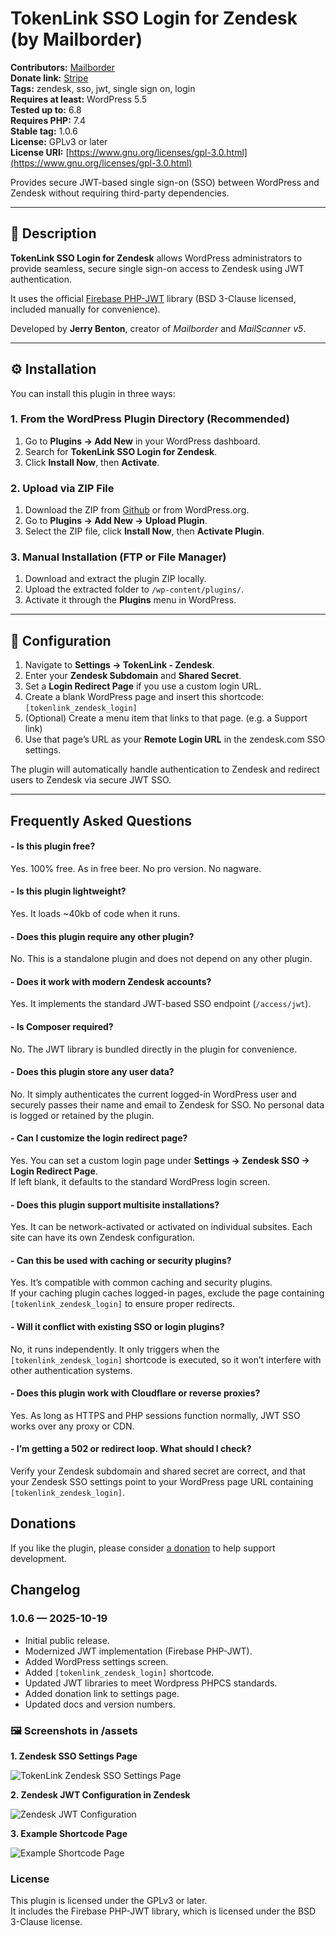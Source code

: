 # TokenLink SSO Login for Zendesk (by Mailborder)

**Contributors:** [Mailborder](https://profiles.wordpress.org/mailborder)  
**Donate link:** [Stripe](https://donate.stripe.com/14AdRa6XJ1Xn8yT8KObfO00  )  
**Tags:** zendesk, sso, jwt, single sign on, login  
**Requires at least:** WordPress 5.5  
**Tested up to:** 6.8  
**Requires PHP:** 7.4  
**Stable tag:** 1.0.6  
**License:** GPLv3 or later  
**License URI:** [https://www.gnu.org/licenses/gpl-3.0.html](https://www.gnu.org/licenses/gpl-3.0.html)

Provides secure JWT-based single sign-on (SSO) between WordPress and Zendesk without requiring third-party dependencies.

---

## 🧩 Description

**TokenLink SSO Login for Zendesk** allows WordPress administrators to provide seamless, secure single sign-on access to Zendesk using JWT authentication.
  
It uses the official [Firebase PHP-JWT](https://github.com/firebase/php-jwt) library (BSD 3-Clause licensed, included manually for convenience).

Developed by **Jerry Benton**, creator of *Mailborder* and *MailScanner v5*.

---

## ⚙️ Installation

You can install this plugin in three ways:

### 1. From the WordPress Plugin Directory (Recommended)
1. Go to **Plugins → Add New** in your WordPress dashboard.  
2. Search for **TokenLink SSO Login for Zendesk**.  
3. Click **Install Now**, then **Activate**.

### 2. Upload via ZIP File
1. Download the ZIP from [Github](https://github.com/jcbenton/tokenlink-sso-login-for-zendesk) or from WordPress.org.  
2. Go to **Plugins → Add New → Upload Plugin**.  
3. Select the ZIP file, click **Install Now**, then **Activate Plugin**.

### 3. Manual Installation (FTP or File Manager)
1. Download and extract the plugin ZIP locally.  
2. Upload the extracted folder to `/wp-content/plugins/`.  
3. Activate it through the **Plugins** menu in WordPress.

---

## 🔧 Configuration
1. Navigate to **Settings → TokenLink - Zendesk**.
2. Enter your **Zendesk Subdomain** and **Shared Secret**.
3. Set a **Login Redirect Page** if you use a custom login URL.
4. Create a blank WordPress page and insert this shortcode: `[tokenlink_zendesk_login]`
5. (Optional) Create a menu item that links to that page. (e.g. a Support link)
6. Use that page’s URL as your **Remote Login URL** in the zendesk.com SSO settings.

The plugin will automatically handle authentication to Zendesk and redirect users to Zendesk via secure JWT SSO.

---

## Frequently Asked Questions

#### - Is this plugin free?  
Yes. 100% free. As in free beer. No pro version. No nagware. 

#### - Is this plugin lightweight?  
Yes. It loads ~40kb of code when it runs. 

#### - Does this plugin require any other plugin?  
No. This is a standalone plugin and does not depend on any other plugin.

#### - Does it work with modern Zendesk accounts?  
Yes. It implements the standard JWT-based SSO endpoint (`/access/jwt`).

#### - Is Composer required?  
No. The JWT library is bundled directly in the plugin for convenience.

#### - Does this plugin store any user data?  
No. It simply authenticates the current logged-in WordPress user and securely passes their name and email to Zendesk for SSO. No personal data is logged or retained by the plugin.

#### - Can I customize the login redirect page?  
Yes. You can set a custom login page under **Settings → Zendesk SSO → Login Redirect Page**.  
If left blank, it defaults to the standard WordPress login screen.

#### - Does this plugin support multisite installations?  
Yes. It can be network-activated or activated on individual subsites. Each site can have its own Zendesk configuration.

#### - Can this be used with caching or security plugins?  
Yes. It’s compatible with common caching and security plugins.  
If your caching plugin caches logged-in pages, exclude the page containing `[tokenlink_zendesk_login]` to ensure proper redirects.

#### - Will it conflict with existing SSO or login plugins?  
No, it runs independently. It only triggers when the `[tokenlink_zendesk_login]` shortcode is executed, so it won’t interfere with other authentication systems.

#### - Does this plugin work with Cloudflare or reverse proxies?  
Yes. As long as HTTPS and PHP sessions function normally, JWT SSO works over any proxy or CDN.

#### - I’m getting a 502 or redirect loop. What should I check?  
Verify your Zendesk subdomain and shared secret are correct, and that your Zendesk SSO settings point to your WordPress page URL containing `[tokenlink_zendesk_login]`.

## Donations
If you like the plugin, please consider [a donation](https://donate.stripe.com/14AdRa6XJ1Xn8yT8KObfO00) to help support development. 


## Changelog

### 1.0.6 — 2025-10-19
* Initial public release.
* Modernized JWT implementation (Firebase PHP-JWT).
* Added WordPress settings screen.
* Added `[tokenlink_zendesk_login]` shortcode.
* Updated JWT libraries to meet Wordpress PHPCS standards. 
* Added donation link to settings page. 
* Updated docs and version numbers.

### 🖼️ Screenshots in /assets

**1. Zendesk SSO Settings Page**

![TokenLink Zendesk SSO Settings Page](assets/screenshot-1.png)

**2. Zendesk JWT Configuration in Zendesk**

![Zendesk JWT Configuration](assets/screenshot-2.png)

**3. Example Shortcode Page**

![Example Shortcode Page](assets/screenshot-3.png)

### License

This plugin is licensed under the GPLv3 or later.  
It includes the Firebase PHP-JWT library, which is licensed under the BSD 3-Clause license.